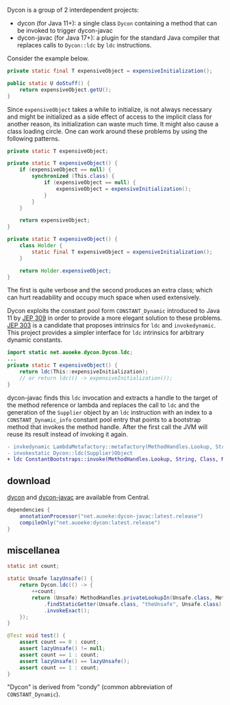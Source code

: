 Dycon is a group of 2 interdependent projects:
- dycon (for Java 11+): a single class `Dycon` containing a method that can be invoked to trigger dycon-javac
- dycon-javac (for Java 17+): a plugin for the standard Java compiler that replaces calls to `Dycon::ldc` by `ldc` instructions.

Consider the example below.
```java
private static final T expensiveObject = expensiveInitialization();

public static U doStuff() {
	return expensiveObject.getU();
}
```
Since `expensiveObject` takes a while to initialize, is not always necessary and might be initialized as a side effect
of access to the implicit class for another reason, its initialization can waste much time. It might also cause a class
loading circle. One can work around these problems by using the following patterns.
```java
private static T expensiveObject;

private static T expensiveObject() {
	if (expensiveObject == null) {
		synchronized (This.class) {
			if (expensiveObject == null) {
				expensiveObject = expensiveInitialization();
			}
		}
	}

	return expensiveObject;
}
```
```java
private static T expensiveObject() {
	class Holder {
		static final T expensiveObject = expensiveInitialization();
	}

	return Holder.expensiveObject;
}
```
The first is quite verbose and the second produces an extra class; which can hurt readability and occupy much space when
used extensively.

Dycon exploits the constant pool form `CONSTANT_Dynamic` introduced to Java 11 by
[JEP 309](https://openjdk.org/jeps/309) in order to provide a more elegant solution to these problems.
[JEP 303](https://openjdk.org/jeps/303) is a candidate that proposes intrinsics for `ldc` and `invokedynamic`. This
project provides a simpler interface for `ldc` intrinsics for arbitrary dynamic constants.
```java
import static net.auoeke.dycon.Dycon.ldc;
...
private static T expensiveObject() {
	return ldc(This::expensiveInitialization);
	// or return ldc(() -> expensiveInitialization());
}
```
dycon-javac finds this `ldc` invocation and extracts a handle to the target of the method reference or lambda and
replaces the call to `ldc` and the generation of the `Supplier` object by an `ldc` instruction with an index to a
`CONSTANT_Dynamic_info` constant pool entry that points to a bootstrap method that invokes the method handle. After the first
call the JVM will reuse its result instead of invoking it again.

```diff
- invkedynamic LambdaMetafactory::metafactory(MethodHandles.Lookup, String, MethodType, MethodType, MethodHandle, MethodType)CallSite(()Object, This::expensiveInitialization | This::lambda$expensiveObject$0, ()T)
- invokestatic Dycon::ldc(Supplier)Object
+ ldc ConstantBootstraps::invoke(MethodHandles.Lookup, String, Class, MethodHandle, Object...)Object(This::expensiveInitialization | This::lambda$expensiveObject$0)
```

## download

[dycon](https://repo1.maven.org/maven2/net/auoeke/dycon/) and [dycon-javac](https://repo1.maven.org/maven2/net/auoeke/dycon-javac/) are available from Central.
```groovy
dependencies {
	annotationProcessor("net.auoeke:dycon-javac:latest.release")
	compileOnly("net.auoeke:dycon:latest.release")
}
```

## miscellanea

```java
static int count;

static Unsafe lazyUnsafe() {
    return Dycon.ldc(() -> {
        ++count;
        return (Unsafe) MethodHandles.privateLookupIn(Unsafe.class, MethodHandles.lookup())
            .findStaticGetter(Unsafe.class, "theUnsafe", Unsafe.class)
            .invokeExact();
    });
}

@Test void test() {
    assert count == 0 : count;
    assert lazyUnsafe() != null;
    assert count == 1 : count;
    assert lazyUnsafe() == lazyUnsafe();
    assert count == 1 : count;
}
```

"Dycon" is derived from "condy" (common abbreviation of `CONSTANT_Dynamic`).
